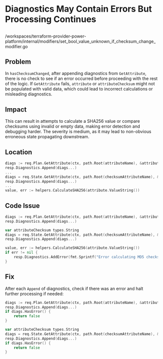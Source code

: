# Diagnostics May Contain Errors But Processing Continues

##

/workspaces/terraform-provider-power-platform/internal/modifiers/set_bool_value_unknown_if_checksum_change_modifier.go

## Problem

In `hasChecksumChanged`, after appending diagnostics from `GetAttribute`, there is no check to see if an error occurred before proceeding with the rest of the logic. If `GetAttribute` fails, `attribute` or `attributeChecksum` might not be populated with valid data, which could lead to incorrect calculations or misleading diagnostics.

## Impact

This can result in attempts to calculate a SHA256 value or compare checksums using invalid or empty data, making error detection and debugging harder. The severity is medium, as it may lead to non-obvious erroneous state propagating downstream.

## Location

```go
diags := req.Plan.GetAttribute(ctx, path.Root(attributeName), &attribute)
resp.Diagnostics.Append(diags...)
...
diags = req.State.GetAttribute(ctx, path.Root(checksumAttributeName), &attributeChecksum)
resp.Diagnostics.Append(diags...)
...
value, err := helpers.CalculateSHA256(attribute.ValueString())
```

## Code Issue

```go
diags := req.Plan.GetAttribute(ctx, path.Root(attributeName), &attribute)
resp.Diagnostics.Append(diags...)

var attributeChecksum types.String
diags = req.State.GetAttribute(ctx, path.Root(checksumAttributeName), &attributeChecksum)
resp.Diagnostics.Append(diags...)

value, err := helpers.CalculateSHA256(attribute.ValueString())
if err != nil {
    resp.Diagnostics.AddError(fmt.Sprintf("Error calculating MD5 checksum for %s", attribute), err.Error())
}
```

## Fix

After each `Append` of diagnostics, check if there was an error and halt further processing if needed:

```go
diags := req.Plan.GetAttribute(ctx, path.Root(attributeName), &attribute)
resp.Diagnostics.Append(diags...)
if diags.HasError() {
    return false
}

var attributeChecksum types.String
diags = req.State.GetAttribute(ctx, path.Root(checksumAttributeName), &attributeChecksum)
resp.Diagnostics.Append(diags...)
if diags.HasError() {
    return false
}
```
